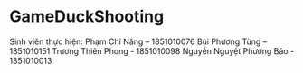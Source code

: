 # GameDuckShooting
Sinh viên thực hiện:
Phạm Chí Năng – 1851010076
Bùi Phương Tùng – 1851010151
Trương Thiên Phong - 1851010098
Nguyễn Nguyệt Phương Bảo - 1851010013
